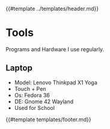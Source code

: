 {{#template ../templates/header.md}}

# Tools

Programs and Hardware I use regularly.

## Laptop

- Model: Lenovo Thinkpad X1 Yoga
- Touch + Pen
- Os: Fedora 36
- DE: Gnome 42 Wayland
- Used for School

{{#template templates/footer.md}}
